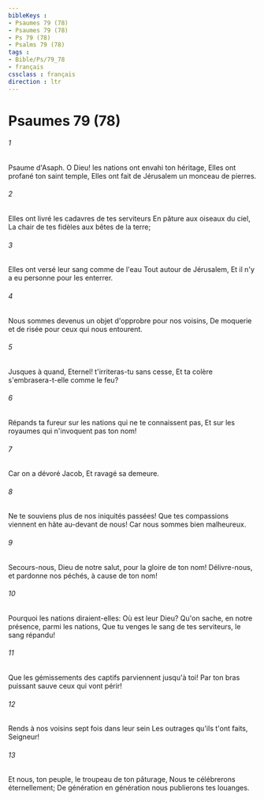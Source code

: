 ```yaml
---
bibleKeys : 
- Psaumes 79 (78)
- Psaumes 79 (78)
- Ps 79 (78)
- Psalms 79 (78)
tags : 
- Bible/Ps/79_78
- français
cssclass : français
direction : ltr
---
```


# Psaumes 79 (78)

###### 1
Psaume d'Asaph. O Dieu! les nations ont envahi ton héritage, Elles ont profané ton saint temple, Elles ont fait de Jérusalem un monceau de pierres.
###### 2
Elles ont livré les cadavres de tes serviteurs En pâture aux oiseaux du ciel, La chair de tes fidèles aux bêtes de la terre;
###### 3
Elles ont versé leur sang comme de l'eau Tout autour de Jérusalem, Et il n'y a eu personne pour les enterrer.
###### 4
Nous sommes devenus un objet d'opprobre pour nos voisins, De moquerie et de risée pour ceux qui nous entourent.
###### 5
Jusques à quand, Eternel! t'irriteras-tu sans cesse, Et ta colère s'embrasera-t-elle comme le feu?
###### 6
Répands ta fureur sur les nations qui ne te connaissent pas, Et sur les royaumes qui n'invoquent pas ton nom!
###### 7
Car on a dévoré Jacob, Et ravagé sa demeure.
###### 8
Ne te souviens plus de nos iniquités passées! Que tes compassions viennent en hâte au-devant de nous! Car nous sommes bien malheureux.
###### 9
Secours-nous, Dieu de notre salut, pour la gloire de ton nom! Délivre-nous, et pardonne nos péchés, à cause de ton nom!
###### 10
Pourquoi les nations diraient-elles: Où est leur Dieu? Qu'on sache, en notre présence, parmi les nations, Que tu venges le sang de tes serviteurs, le sang répandu!
###### 11
Que les gémissements des captifs parviennent jusqu'à toi! Par ton bras puissant sauve ceux qui vont périr!
###### 12
Rends à nos voisins sept fois dans leur sein Les outrages qu'ils t'ont faits, Seigneur!
###### 13
Et nous, ton peuple, le troupeau de ton pâturage, Nous te célébrerons éternellement; De génération en génération nous publierons tes louanges.
